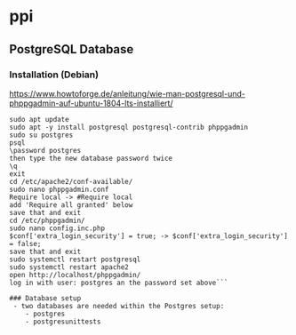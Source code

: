 # ppi

## PostgreSQL Database

### Installation (Debian)
https://www.howtoforge.de/anleitung/wie-man-postgresql-und-phppgadmin-auf-ubuntu-1804-lts-installiert/
```
sudo apt update
sudo apt -y install postgresql postgresql-contrib phppgadmin
sudo su postgres
psql
\password postgres
then type the new database password twice
\q
exit
cd /etc/apache2/conf-available/
sudo nano phppgadmin.conf
Require local -> #Require local
add 'Require all granted' below
save that and exit
cd /etc/phppgadmin/
sudo nano config.inc.php
$conf['extra_login_security'] = true; -> $conf['extra_login_security'] = false;
save that and exit
sudo systemctl restart postgresql
sudo systemctl restart apache2
open http://localhost/phppgadmin/
log in with user: postgres an the password set above```

### Database setup
 - two databases are needed within the Postgres setup:
    - postgres
    - postgresunittests 
